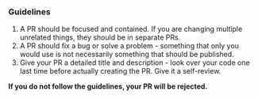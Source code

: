 ### Guidelines 

1. A PR should be focused and contained. If you are changing multiple unrelated things, they should be in separate PRs.
2. A PR should fix a bug or solve a problem - something that only you would use is not necessarily something that should be published.
3. Give your PR a detailed title and description - look over your code one last time before actually creating the PR. Give it a self-review.

**If you do not follow the guidelines, your PR will be rejected.**
